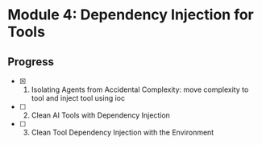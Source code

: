 # Module 4: Dependency Injection for Tools

## Progress

- [x] 01. Isolating Agents from Accidental Complexity: move complexity to tool and inject tool using ioc
- [ ] 02. Clean AI Tools with Dependency Injection  
- [ ] 03. Clean Tool Dependency Injection with the Environment